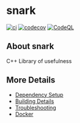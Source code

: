 # snark

[![ci](https://github.com/IsaacsLab42/snark/actions/workflows/ci.yml/badge.svg)](https://github.com/IsaacsLab42/snark/actions/workflows/ci.yml)
[![codecov](https://codecov.io/gh/IsaacsLab42/snark/branch/main/graph/badge.svg)](https://codecov.io/gh/IsaacsLab42/snark)
[![CodeQL](https://github.com/IsaacsLab42/snark/actions/workflows/codeql-analysis.yml/badge.svg)](https://github.com/IsaacsLab42/snark/actions/workflows/codeql-analysis.yml)

## About snark
C++ Library of usefulness


## More Details

 * [Dependency Setup](README_dependencies.md)
 * [Building Details](README_building.md)
 * [Troubleshooting](README_troubleshooting.md)
 * [Docker](README_docker.md)
